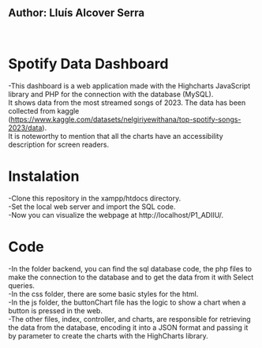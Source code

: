 ## Author: Lluís Alcover Serra
<br />

# Spotify Data Dashboard

-This dashboard is a web application made with the Highcharts JavaScript library and PHP for the connection with the database (MySQL). <br /> It shows data from the most streamed songs of 2023. The data has been collected from kaggle (https://www.kaggle.com/datasets/nelgiriyewithana/top-spotify-songs-2023/data). <br /> It is noteworthy to mention that all the charts have an accessibility description for screen readers.

# Instalation

-Clone this repository in the xampp/htdocs directory. <br />
-Set the local web server and import the SQL code. <br />
-Now you can visualize the webpage at http://localhost/P1_ADIIU/. <br />

# Code

-In the folder backend, you can find the sql database code, the php files to make the connection to the database and to get the data from it with Select queries. <br />
-In the css folder, there are some basic styles for the html. <br />
-In the js folder, the buttonChart file has the logic to show a chart when a button is pressed in the web. <br />
-The other files, index, controller, and charts, are responsible for retrieving the data from the database, encoding it into a JSON format and passing it by parameter to create the charts with the HighCharts library.
